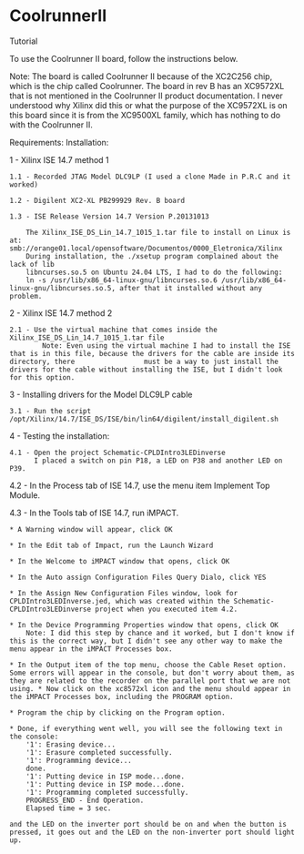 # CoolrunnerII
Tutorial

To use the Coolrunner II board, follow the instructions below.

Note: The board is called Coolrunner II because of the XC2C256 chip, which is the chip called Coolrunner. The board in rev B has an XC9572XL that is not mentioned in the Coolrunner II product documentation. I never understood why Xilinx did this or what the purpose of the XC9572XL is on this board since it is from the XC9500XL family, which has nothing to do with the Coolrunner II.

Requirements:
Installation:

1 - Xilinx ISE 14.7 method 1

    1.1 - Recorded JTAG Model DLC9LP (I used a clone Made in P.R.C and it worked)
    
    1.2 - Digilent XC2-XL PB299929 Rev. B board
    
    1.3 - ISE Release Version 14.7 Version P.20131013
    
        The Xilinx_ISE_DS_Lin_14.7_1015_1.tar file to install on Linux is at: smb://orange01.local/opensoftware/Documentos/0000_Eletronica/Xilinx
        During installation, the ./xsetup program complained about the lack of lib
        libncurses.so.5 on Ubuntu 24.04 LTS, I had to do the following:
        ln -s /usr/lib/x86_64-linux-gnu/libncurses.so.6 /usr/lib/x86_64-linux-gnu/libncurses.so.5, after that it installed without any problem.

2 - Xilinx ISE 14.7 method 2

    2.1 - Use the virtual machine that comes inside the Xilinx_ISE_DS_Lin_14.7_1015_1.tar file
            Note: Even using the virtual machine I had to install the ISE that is in this file, because the drivers for the cable are inside its directory, there                 must be a way to just install the drivers for the cable without installing the ISE, but I didn't look for this option.

3 - Installing drivers for the Model DLC9LP cable
    
    3.1 - Run the script /opt/Xilinx/14.7/ISE_DS/ISE/bin/lin64/digilent/install_digilent.sh

4 - Testing the installation:
    
    4.1 - Open the project Schematic-CPLDIntro3LEDinverse
          I placed a switch on pin P18, a LED on P38 and another LED on P39.

4.2 - In the Process tab of ISE 14.7, use the menu item Implement Top Module.

4.3 - In the Tools tab of ISE 14.7, run iMPACT.
    
    * A Warning window will appear, click OK
    
    * In the Edit tab of Impact, run the Launch Wizard
    
    * In the Welcome to iMPACT window that opens, click OK
    
    * In the Auto assign Configuration Files Query Dialo, click YES
    
    * In the Assign New Configuration Files window, look for CPLDIntro3LEDInverse.jed, which was created within the Schematic-CPLDIntro3LEDinverse project when you executed item 4.2.
    
    * In the Device Programming Properties window that opens, click OK
        Note: I did this step by chance and it worked, but I don't know if this is the correct way, but I didn't see any other way to make the menu appear in the iMPACT Processes box.
    
    * In the Output item of the top menu, choose the Cable Reset option. Some errors will appear in the console, but don't worry about them, as they are related to the recorder on the parallel port that we are not using. * Now click on the xc8572xl icon and the menu should appear in the iMPACT Processes box, including the PROGRAM option.
    
    * Program the chip by clicking on the Program option.
    
    * Done, if everything went well, you will see the following text in the console:
        '1': Erasing device...
        '1': Erasure completed successfully.
        '1': Programming device...
        done.
        '1': Putting device in ISP mode...done.
        '1': Putting device in ISP mode...done.
        '1': Programming completed successfully.
        PROGRESS_END - End Operation.
        Elapsed time = 3 sec.
    
    and the LED on the inverter port should be on and when the button is pressed, it goes out and the LED on the non-inverter port should light up.
